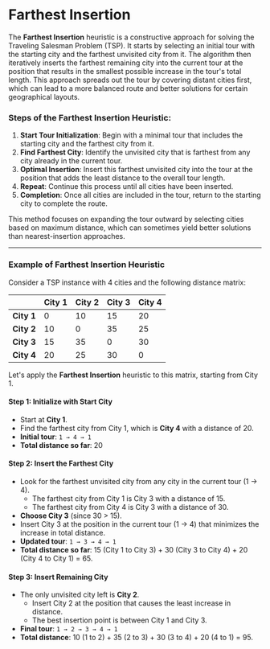 # Farthest Insertion

The **Farthest Insertion** heuristic is a constructive approach for solving the Traveling Salesman Problem (TSP). It starts by selecting an initial tour with the starting city and the farthest unvisited city from it. The algorithm then iteratively inserts the farthest remaining city into the current tour at the position that results in the smallest possible increase in the tour's total length. This approach spreads out the tour by covering distant cities first, which can lead to a more balanced route and better solutions for certain geographical layouts.

### Steps of the Farthest Insertion Heuristic:
1. **Start Tour Initialization**: Begin with a minimal tour that includes the starting city and the farthest city from it.
2. **Find Farthest City**: Identify the unvisited city that is farthest from any city already in the current tour.
3. **Optimal Insertion**: Insert this farthest unvisited city into the tour at the position that adds the least distance to the overall tour length.
4. **Repeat**: Continue this process until all cities have been inserted.
5. **Completion**: Once all cities are included in the tour, return to the starting city to complete the route.

This method focuses on expanding the tour outward by selecting cities based on maximum distance, which can sometimes yield better solutions than nearest-insertion approaches.

---

### Example of Farthest Insertion Heuristic

Consider a TSP instance with 4 cities and the following distance matrix:

|         | City 1 | City 2 | City 3 | City 4 |
|---------|--------|--------|--------|--------|
| **City 1** | 0      | 10     | 15     | 20     |
| **City 2** | 10     | 0      | 35     | 25     |
| **City 3** | 15     | 35     | 0      | 30     |
| **City 4** | 20     | 25     | 30     | 0      |

Let's apply the **Farthest Insertion** heuristic to this matrix, starting from City 1.

#### Step 1: Initialize with Start City
- Start at **City 1**.
- Find the farthest city from City 1, which is **City 4** with a distance of 20.
- **Initial tour**: `1 → 4 → 1`
- **Total distance so far**: 20

#### Step 2: Insert the Farthest City
- Look for the farthest unvisited city from any city in the current tour (1 → 4).
  - The farthest city from City 1 is City 3 with a distance of 15.
  - The farthest city from City 4 is City 3 with a distance of 30.
- **Choose City 3** (since 30 > 15).
- Insert City 3 at the position in the current tour (1 → 4) that minimizes the increase in total distance.
- **Updated tour**: `1 → 3 → 4 → 1`
- **Total distance so far**: 15 (City 1 to City 3) + 30 (City 3 to City 4) + 20 (City 4 to City 1) = 65.

#### Step 3: Insert Remaining City
- The only unvisited city left is **City 2**.
  - Insert City 2 at the position that causes the least increase in distance.
  - The best insertion point is between City 1 and City 3.
- **Final tour**: `1 → 2 → 3 → 4 → 1`
- **Total distance**: 10 (1 to 2) + 35 (2 to 3) + 30 (3 to 4) + 20 (4 to 1) = 95.
